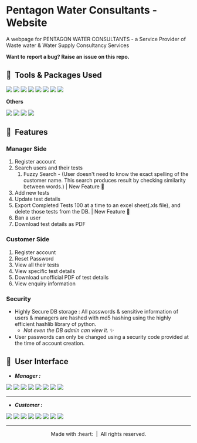 # Pentagon Water Consultants - Website
A webpage for PENTAGON WATER CONSULTANTS - a Service Provider of Waste water &amp; Water Supply Consultancy Services

**Want to report a bug? Raise an issue on this repo.**

## :star2: &nbsp;Tools & Packages Used

![](https://img.shields.io/badge/1.-python--v3.6-blue)
![](https://img.shields.io/badge/2.-django--v3.0.3-yellow)
![](https://img.shields.io/badge/3.-PostgreSQL-success)
![](https://img.shields.io/badge/4.-whitenoise--v5.1.0-9cf)
![](https://img.shields.io/badge/5.-gunicorn--v20.0.4-orange)
![](https://img.shields.io/badge/6.-reportlab--v3.5.42-blueviolet)
![](https://img.shields.io/badge/7.-fuzzywuzzy--v0.17.0-ff69b4)
![](https://img.shields.io/badge/8.-xlwt--v1.3.0-yellowgreen)

**Others**

![](https://img.shields.io/badge/1.-HTML-critical)
![](https://img.shields.io/badge/2.-CSS-blue)
![](https://img.shields.io/badge/3.-Bootstrap--v4.5.0-success)
![](https://img.shields.io/badge/4.-pyCharmIDE-inactive)


## :star2: &nbsp;Features

### Manager Side

1. Register account
2. Search users and their tests
    1. Fuzzy Search - (User doesn't need to know the exact spelling of the customer name. This search produces result by checking similarity between words.) | New Feature :gift_heart: 
3. Add new tests
4. Update test details
5. Export Completed Tests 100 at a time to an excel sheet(.xls file), and delete those tests from the DB. | New Feature :gift_heart:  
6. Ban a user
7. Download test details as PDF

### Customer Side

1. Register account
2. Reset Password
3. View all their tests
4. View specific test details
5. Download unofficial PDF of test details
6. View enquiry information


### Security 
* Highly Secure DB storage : All passwords & sensitive information of users & managers are hashed with md5 hashing using the highly efficient hashlib library of python.
    * _Not even the DB admin can view it._ :sparkles:
* User passwords can only be changed using a security code provided at the time of account creation.


## :star2: &nbsp;User Interface

* **_Manager :_**

![](https://github.com/WDJ-PATH/PentagonWaterConsultants/blob/master/PWC_UserScreensV2/m_login.png)
![](https://github.com/WDJ-PATH/PentagonWaterConsultants/blob/master/PWC_UserScreensV2/m_register.png)
![](https://github.com/WDJ-PATH/PentagonWaterConsultants/blob/master/PWC_UserScreensV2/m_dash.png)
![](https://github.com/WDJ-PATH/PentagonWaterConsultants/blob/master/PWC_UserScreensV2/m_addtest.png)
![](https://github.com/WDJ-PATH/PentagonWaterConsultants/blob/master/PWC_UserScreensV2/m_search.png)
![](https://github.com/WDJ-PATH/PentagonWaterConsultants/blob/master/PWC_UserScreensV2/m_test_update_print.gif)
![](https://github.com/WDJ-PATH/PentagonWaterConsultants/blob/master/PWC_UserScreensV2/m_export_delete.gif)
![](https://github.com/WDJ-PATH/PentagonWaterConsultants/blob/master/PWC_UserScreensV2/m_ban.gif)

***

* **_Customer :_**

![](https://github.com/WDJ-PATH/PentagonWaterConsultants/blob/master/PWC_UserScreensV2/Home.gif)
![](https://github.com/WDJ-PATH/PentagonWaterConsultants/blob/master/PWC_UserScreensV2/u_login.png)
![](https://github.com/WDJ-PATH/PentagonWaterConsultants/blob/master/PWC_UserScreensV2/u_register.png)
![](https://github.com/WDJ-PATH/PentagonWaterConsultants/blob/master/PWC_UserScreensV2/u_passreset.png)
![](https://github.com/WDJ-PATH/PentagonWaterConsultants/blob/master/PWC_UserScreensV2/u_dash.png)
![](https://github.com/WDJ-PATH/PentagonWaterConsultants/blob/master/PWC_UserScreensV2/u_tests.png)
![](https://github.com/WDJ-PATH/PentagonWaterConsultants/blob/master/PWC_UserScreensV2/u_testdetails.png)
![](https://github.com/WDJ-PATH/PentagonWaterConsultants/blob/master/PWC_UserScreensV2/u_pdf_download.gif)



***
<p align="center">
    Made with :heart: &nbsp;|&nbsp; All rights reserved.
</p>